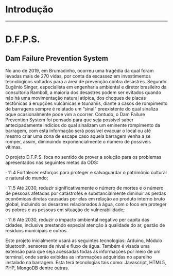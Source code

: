 # Introdução
---

# D.F.P.S.

## Dam Failure Prevention System

No ano de 2019, em Brumadinho, ocorreu uma tragédia da qual foram levadas mais de 270 vidas, por conta da escassez em investimentos tecnológicos voltados para a área de prevenção contra desastres. Segundo Eugênio Singer, especialista em engenharia ambiental e diretor brasileiro da consultoria Ramboll, a maioria dos desastres podem ser evitados quando não há uma movimentação natural atípica, dos choques de placas tectônicas á erupções vulcânicas e tsunamis, diante a casos de rompimento de barragens sempre é relatado um “sinal” preexistente do qual sinaliza oque ocasionalmente pode vim a ocorrer. Contudo, o Dam Failure Prevention System foi pensado para que seja possível saber antecipadamente indícios do qual sinalizam um eminente rompimento da barragem, com está informação será possível evacuar o local ou até mesmo criar uma zona de escape caso aquela barragem venha a se romper, assim, diminuindo exponencialmente o número de possíveis vítimas.

O projeto D.F.P.S. foca no sentido de prover a solução para os problemas apresentados nas seguintes metas da ODS:

· 11.4 Fortalecer esforços para proteger e salvaguardar o patrimônio cultural e natural do mundo;

· 11.5 Até 2030, reduzir significativamente o número de mortes e o número de pessoas afetadas por catástrofes e substancialmente diminuir as perdas econômicas diretas causadas por elas em relação ao produto interno bruto global, incluindo os desastres relacionados à água, com o foco em proteger os pobres e as pessoas em situação de vulnerabilidade;

· 11.6 Até 2030, reduzir o impacto ambiental negativo per capita das cidades, inclusive prestando especial atenção à qualidade do ar, gestão de resíduos municipais e outros.

Este projeto inicialmente usará as seguintes tecnologias: Arduino, Módulo bluetooth, sensores de nível e fluxo de água. Também é visada uma extensão para que seja acessadas todas as informações por meio de um terminal, onde serão exibidas as informações adquiridas no aparelho instalado na barragem. Esta terá tecnologias tais como: Javascript, HTML5, PHP, MongoDB dentre outras.